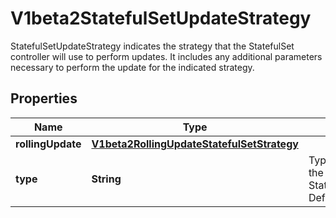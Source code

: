 

# V1beta2StatefulSetUpdateStrategy

StatefulSetUpdateStrategy indicates the strategy that the StatefulSet controller will use to perform updates. It includes any additional parameters necessary to perform the update for the indicated strategy.
## Properties

Name | Type | Description | Notes
------------ | ------------- | ------------- | -------------
**rollingUpdate** | [**V1beta2RollingUpdateStatefulSetStrategy**](V1beta2RollingUpdateStatefulSetStrategy.md) |  |  [optional]
**type** | **String** | Type indicates the type of the StatefulSetUpdateStrategy. Default is RollingUpdate. |  [optional]



